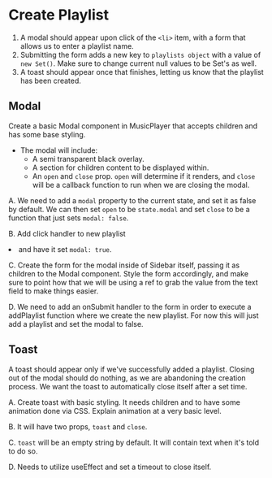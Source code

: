# Create Playlist

1. A modal should appear upon click of the `<li>` item, with a form that allows us to enter a playlist name.
2. Submitting the form adds a new key to `playlists object` with a value of `new Set()`.
   Make sure to change current null values to be Set's as well.
3. A toast should appear once that finishes, letting us know that the playlist has been created.

## Modal
Create a basic Modal component in MusicPlayer that accepts children and has some base styling.

- The modal will include:
  - A semi transparent black overlay.
  - A section for children content to be displayed within.
  - An `open` and `close` prop. `open` will determine if it renders, and `close` will be a callback function to run when we are closing the modal.

A. We need to add a `modal` property to the current state, and set it as false by default. We can then set `open` to be `state.modal` and set `close` to be a function that just sets `modal: false`.

B. Add click handler to new playlist <li> and have it set `modal: true`.

C. Create the form for the modal inside of Sidebar itself, passing it as children to the Modal component. Style the form accordingly, and make sure to point how that we will be using a ref to grab the value from the text field to make things easier.

D. We need to add an onSubmit handler to the form in order to execute a addPlaylist function where we create the new playlist. For now this will just add a playlist and set the modal to false.

## Toast

A toast should appear only if we've successfully added a playlist. Closing out of the modal should do nothing, as we are abandoning the creation process. We want the toast to automatically close itself after a set time.

A. Create toast with basic styling. It needs children and to have some animation done via CSS. Explain animation at a very basic level.

B. It will have two props, `toast` and `close`.

C. `toast` will be an empty string by default. It will contain text when it's told to do so.

D. Needs to utilize useEffect and set a timeout to close itself.
